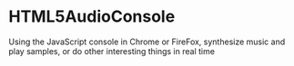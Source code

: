 # HTML5AudioConsole
Using the JavaScript console in Chrome or FireFox, synthesize music and play samples, or do other interesting things in real time
